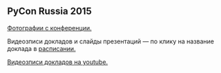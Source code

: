 PyCon Russia 2015
-----------------
[Фотографии с конференции.](https://fotki.yandex.ru/users/it-people-ekb/album/502674/)

Видеозписи докладов и слайды презентаций — по клику на название доклада в [расписании.](http://pycon.ru/2015/program/schedule/)

[Видеозписи докладов на youtube.](http://www.youtube.com/playlist?list=PLRdS-n5seLRqGHVrXZHxXfdw--aAsMdiL)
